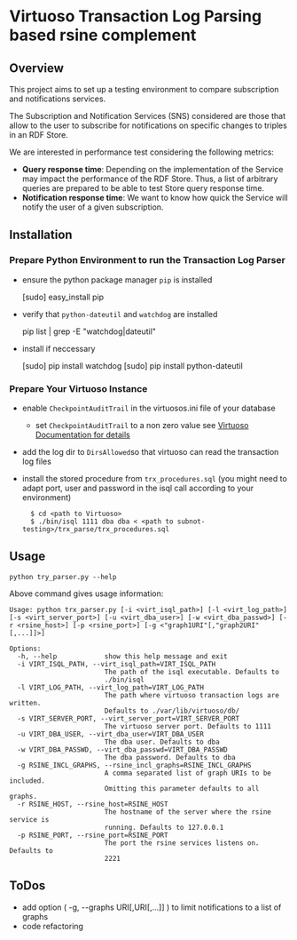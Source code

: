 # Virtuoso Transaction Log Parsing based rsine complement 

## Overview

This project aims to set up a testing environment to compare subscription and notifications services. 

The Subscription and Notification Services (SNS) considered are those that allow to the user to subscribe for notifications on specific changes to triples in an RDF Store. 

We are interested in performance test considering the following metrics:

* **Query response time**: Depending on the implementation of the Service may impact the performance of the RDF Store. Thus, a list of arbitrary queries are prepared to be able to test Store query response time.
* **Notification response time**: We want to know how quick the Service will notify the user of a given subscription.

## Installation 

### Prepare Python Environment to run the Transaction Log Parser
* ensure the python package manager ``pip`` is installed

    [sudo] easy_install pip 

* verify that ``python-dateutil`` and ``watchdog`` are installed

    pip list | grep -E "watchdog|dateutil"

* install if neccessary
	
	[sudo] pip install watchdog
	[sudo] pip install python-dateutil

### Prepare Your Virtuoso Instance

* enable ``CheckpointAuditTrail`` in the virtuosos.ini file of your database
    * set ``CheckpointAuditTrail`` to a non zero value see [Virtuoso Documentation for details](http://docs.openlinksw.com/virtuoso/backup.html)
* add the log dir to ``DirsAllowed``so that virtuoso can read the transaction log files
* install the stored procedure from ``trx_procedures.sql`` (you might need to adapt port, user and password in the isql call according to your environment)

    	$ cd <path to Virtuoso>
    	$ ./bin/isql 1111 dba dba < <path to subnot-testing>/trx_parse/trx_procedures.sql

## Usage

    python try_parser.py --help 

Above command gives usage information:

	Usage: python trx_parser.py [-i <virt_isql_path>] [-l <virt_log_path>] [-s <virt_server_port>] [-u <virt_dba_user>] [-w <virt_dba_passwd>] [-r <rsine_host>] [-p <rsine_port>] [-g <"graph1URI"[,"graph2URI"[,...]]>]

	Options:
	  -h, --help            show this help message and exit
	  -i VIRT_ISQL_PATH, --virt_isql_path=VIRT_ISQL_PATH
	                        The path of the isql executable. Defaults to
	                        ./bin/isql
	  -l VIRT_LOG_PATH, --virt_log_path=VIRT_LOG_PATH
	                        The path where virtuoso transaction logs are written.
	                        Defaults to ./var/lib/virtuoso/db/
	  -s VIRT_SERVER_PORT, --virt_server_port=VIRT_SERVER_PORT
	                        The virtuoso server port. Defaults to 1111
	  -u VIRT_DBA_USER, --virt_dba_user=VIRT_DBA_USER
	                        The dba user. Defaults to dba
	  -w VIRT_DBA_PASSWD, --virt_dba_passwd=VIRT_DBA_PASSWD
	                        The dba password. Defaults to dba
	  -g RSINE_INCL_GRAPHS, --rsine_incl_graphs=RSINE_INCL_GRAPHS
	                        A comma separated list of graph URIs to be included.
	                        Omitting this parameter defaults to all graphs.
	  -r RSINE_HOST, --rsine_host=RSINE_HOST
	                        The hostname of the server where the rsine service is
	                        running. Defaults to 127.0.0.1
	  -p RSINE_PORT, --rsine_port=RSINE_PORT
	                        The port the rsine services listens on. Defaults to
	                        2221

## ToDos

* add option ( -g, --graphs URI[,URI[,...]] ) to limit notifications to a list of graphs
* code refactoring
